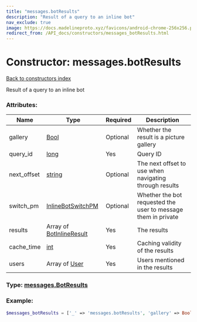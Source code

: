 ```yaml
---
title: "messages.botResults"
description: "Result of a query to an inline bot"
nav_exclude: true
image: https://docs.madelineproto.xyz/favicons/android-chrome-256x256.png
redirect_from: /API_docs/constructors/messages_botResults.html
---
```

# Constructor: messages.botResults  
[Back to constructors index](/API_docs/constructors/index.html)



Result of a query to an inline bot

### Attributes:

| Name     |    Type       | Required | Description |
|----------|---------------|----------|-------------|
|gallery|[Bool](/API_docs/types/Bool.html) | Optional|Whether the result is a picture gallery|
|query\_id|[long](/API_docs/types/long.html) | Yes|Query ID|
|next\_offset|[string](/API_docs/types/string.html) | Optional|The next offset to use when navigating through results|
|switch\_pm|[InlineBotSwitchPM](/API_docs/types/InlineBotSwitchPM.html) | Optional|Whether the bot requested the user to message them in private|
|results|Array of [BotInlineResult](/API_docs/types/BotInlineResult.html) | Yes|The results|
|cache\_time|[int](/API_docs/types/int.html) | Yes|Caching validity of the results|
|users|Array of [User](/API_docs/types/User.html) | Yes|Users mentioned in the results|



### Type: [messages.BotResults](/API_docs/types/messages.BotResults.html)


### Example:

```php
$messages_botResults = ['_' => 'messages.botResults', 'gallery' => Bool, 'query_id' => long, 'next_offset' => 'string', 'switch_pm' => InlineBotSwitchPM, 'results' => [BotInlineResult, BotInlineResult], 'cache_time' => int, 'users' => [User, User]];
```  
